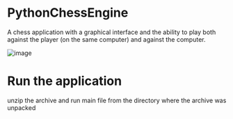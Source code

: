 # PythonChessEngine
A chess application with a graphical interface and the ability to play both against the player (on the same computer) and against the computer.

![image](https://user-images.githubusercontent.com/44743531/161575476-6c34ad2a-6d30-4a55-bc14-fdd68c9d1306.png)



# Run the application
unzip the archive and run main file from the directory where the archive was unpacked
